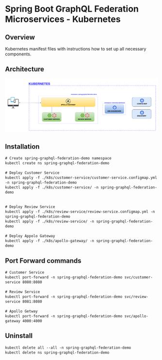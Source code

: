 # Spring Boot GraphQL Federation Microservices - Kubernetes

## Overview

Kubernetes manifest files with instructions how to set up all necessary components.

## Architecture

![k8s-dashboard](./../_docs/architecture-k8s.png)

## Installation

```
# Create spring-graphql-federation-demo namespace
kubectl create ns spring-graphql-federation-demo

# Deploy Customer Service
kubectl apply -f ./k8s/customer-service/customer-service.configmap.yml -n spring-graphql-federation-demo
kubectl apply -f ./k8s/customer-service/ -n spring-graphql-federation-demo


# Deploy Review Service
kubectl apply -f ./k8s/review-service/review-service.configmap.yml -n spring-graphql-federation-demo
kubectl apply -f ./k8s/review-service/ -n spring-graphql-federation-demo

# Deploy Appolo Gateway
kubectl apply -f ./k8s/apollo-gateway/ -n spring-graphql-federation-demo
```

## Port Forward commands
```
# Customer Service
kubectl port-forward -n spring-graphql-federation-demo svc/customer-service 8080:8080 

# Review Service
kubectl port-forward -n spring-graphql-federation-demo svc/review-service 8081:8080 

# Apollo Getway
kubectl port-forward -n spring-graphql-federation-demo svc/apollo-gateway 4000:4000
```

## Uninstall

```
kubectl delete all --all -n spring-graphql-federation-demo
kubectl delete ns spring-graphql-federation-demo
```